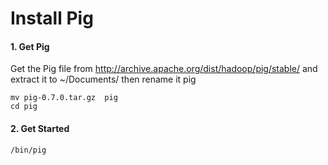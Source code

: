 # Install Pig

#### 1. Get Pig

Get the Pig file from http://archive.apache.org/dist/hadoop/pig/stable/ and extract it to ~/Documents/
then rename it pig
```
mv pig-0.7.0.tar.gz  pig 
cd pig
```
#### 2. Get Started
```
/bin/pig
```
